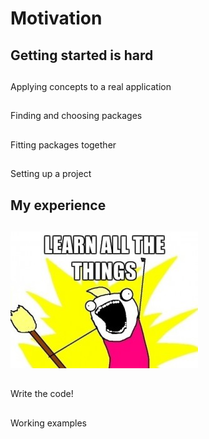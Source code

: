 # Motivation

## Getting started is hard

##

Applying concepts to a real application

##

Finding and choosing packages

##

Fitting packages together

##

Setting up a project

## My experience

##

<img alt="learn all the things" src="images/learn-all-the-things.jpg" />

<!--
I thought I needed to learn a huge number of concepts to write something useful - e.g.

 - lens
 - Monad Transformers / classy mtl
-->

##

Write the code!

<!--
 - Turns out you don't need them.
 - Writing something is a great way to learn/solidify
 - Motivates learning new concepts
-->

##

Working examples 

<!-- I benefitted greatly from having a template/example to work from -->

